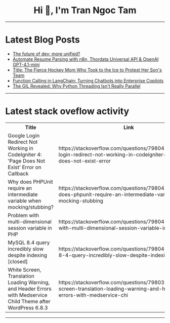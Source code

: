 <h1 align="center">Hi 👋, I'm Tran Ngoc Tam</h1>

---

# Latest Blog Posts 
<!-- BLOG-POST-LIST:START -->
- [The future of dev: more unified?](https://dev.to/devy/the-future-of-development-more-unified-5d2n)
- [Automate Resume Parsing with n8n, Thordata Universal API &amp; OpenAI GPT-4.1-mini](https://dev.to/ranjancse/automate-resume-parsing-with-n8n-thordata-universal-api-openai-gpt-41-mini-eh5)
- [Title: The Fierce Hockey Mom Who Took to the Ice to Protest Her Son&#39;s Team](https://dev.to/yagyaraj_sharma_6cd410179/title-the-fierce-hockey-mom-who-took-to-the-ice-to-protest-her-sons-team-3b33)
- [Function Calling in LangChain: Turning Chatbots into Enterprise Copilots](https://dev.to/bhankee/function-calling-in-langchain-turning-chatbots-into-enterprise-copilots-16io)
- [The GIL Revealed: Why Python Threading Isn&#39;t Really Parallel](https://dev.to/aaron_rose_0787cc8b4775a0/the-gil-revealed-why-python-threading-isnt-really-parallel-59f0)
<!-- BLOG-POST-LIST:END -->

---

# Latest stack oveflow activity
<table>
  <tr><th>Title</th><th>Link</th></tr>
  <!-- STACKOVERFLOW:START --><tr><td>Google Login Redirect Not Working in CodeIgniter 4: &#39;Page Does Not Exist&#39; Error on Callback</td><td>https://stackoverflow.com/questions/79804323/google-login-redirect-not-working-in-codeigniter-4-page-does-not-exist-error</td></tr><tr><td>Why does PHPUnit require an intermediate variable when mocking/stubbing?</td><td>https://stackoverflow.com/questions/79804220/why-does-phpunit-require-an-intermediate-variable-when-mocking-stubbing</td></tr><tr><td>Problem with multi-dimensional session variable in PHP</td><td>https://stackoverflow.com/questions/79804205/problem-with-multi-dimensional-session-variable-in-php</td></tr><tr><td>MySQL 8.4 query incredibly slow despite indexing [closed]</td><td>https://stackoverflow.com/questions/79804138/mysql-8-4-query-incredibly-slow-despite-indexing</td></tr><tr><td>White Screen, Translation Loading Warning, and Header Errors with Medservice Child Theme after WordPress 6.8.3</td><td>https://stackoverflow.com/questions/79803772/white-screen-translation-loading-warning-and-header-errors-with-medservice-chi</td></tr><!-- STACKOVERFLOW:END -->
</table>

---


